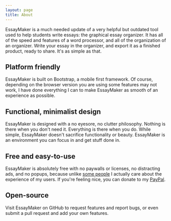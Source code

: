 ```yaml
---
layout: page
title: About
---
```


EssayMaker is a much needed update of a very helpful but outdated tool used to help students write essays: the graphical essay organizer. It has all of the speed and features of a word processor, and all of the organization of an organizer. Write your essay in the organizer, and export it as a finished product, ready to share. It's as simple as that.

## Platform friendly
EssayMaker is built on Bootstrap, a mobile first framework. Of course, depending on the browser version you are using some features may not work, I have done everything I can to make EssayMaker as smooth of an experience as possible.

## Functional, minimalist design
EssayMaker is designed with a no eyesore, no clutter philosophy. Nothing is there when you don't need it. Everything is there when you do. While simple, EssayMaker doesn't sacrifice functionality or beauty. EssayMaker is an environment you can focus in and get stuff done in.

## Free and easy-to-use
EssayMaker is absolutely free with no paywalls or licenses, no distracting ads, and no popups, because unlike [some people](http://company.king.com/) I actually care about the experience of my users. If you're feeling nice, you can donate to my [PayPal](https://www.paypal.com/cgi-bin/webscr?cmd=_s-xclick&hosted_button_id=TUFL9KWZGXZE2).

## Open-source
Visit EssayMaker on GitHub to request features and report bugs, or even submit a pull request and add your own features.